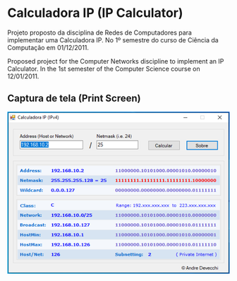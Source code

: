 # Calculadora IP (IP Calculator)

Projeto proposto da disciplina de Redes de Computadores para implementar uma Calculadora IP. No 1º semestre do curso de Ciência da Computação em 01/12/2011.

Proposed project for the Computer Networks discipline to implement an IP Calculator. In the 1st semester of the Computer Science course on 12/01/2011.

Captura de tela (Print Screen)
------------------------------
![Print Screen](https://github.com/adevecchi/ip-calculator/blob/main/screenshot.png)